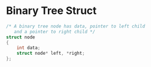 # Binary Tree Struct
```c
/* A binary tree node has data, pointer to left child
   and a pointer to right child */
struct node
{
    int data;
    struct node* left, *right;
};
```